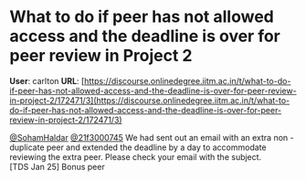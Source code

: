 # What to do if peer has not allowed access and the deadline is over for peer review in Project 2

**User**: carlton
**URL**: [https://discourse.onlinedegree.iitm.ac.in/t/what-to-do-if-peer-has-not-allowed-access-and-the-deadline-is-over-for-peer-review-in-project-2/172471/3](https://discourse.onlinedegree.iitm.ac.in/t/what-to-do-if-peer-has-not-allowed-access-and-the-deadline-is-over-for-peer-review-in-project-2/172471/3)

[@SohamHaldar](/u/sohamhaldar) [@21f3000745](/u/21f3000745) We had sent out an email with an extra non - duplicate peer and extended the deadline by a day to accommodate reviewing the extra peer. Please check your email with the subject.  
[TDS Jan 25] Bonus peer
